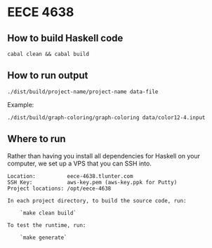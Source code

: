 # EECE 4638

## How to build Haskell code

    cabal clean && cabal build

## How to run output

    ./dist/build/project-name/project-name data-file

Example:

    ./dist/build/graph-coloring/graph-coloring data/color12-4.input

## Where to run

Rather than having you install all dependencies for Haskell on your computer, we set up a VPS that you can SSH into.

    Location:          eece-4638.tlunter.com
    SSH Key:           aws-key.pem (aws-key.ppk for Putty)
    Project locations: /opt/eece-4638
    
    In each project directory, to build the source code, run:
     
        `make clean build`

    To test the runtime, run:
    
        `make generate`

